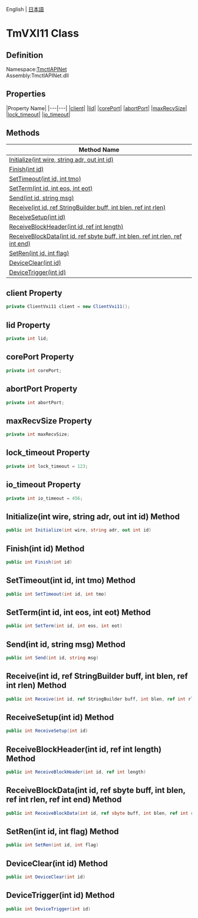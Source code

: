 English | [日本語](Ivi.Visa.IVisaSession.ja.md)

# TmVXI11 Class

## Definition
Namespace:[TmctlAPINet](TmctlAPINet.md)<BR>
Assembly:TmctlAPINet.dll

## Properties

|Property Name|
|---|---|
|[client](#client-Property)|
|[lid](#lid-Property)|
|[corePort](#corePort-Property)|
|[abortPort](#abortPort-Property)|
|[maxRecvSize](#maxRecvSize-Property)|
|[lock_timeout](#lock_timeout-Property)|
|[io_timeout](#io_timeout-Property)|

## Methods

|Method Name|
|---|
|[Initialize(int wire, string adr, out int id)](#Initializeint-wire-string-adr-out-int-id-Method)|
|[Finish(int id)](#Finishint-id-Method)|
|[SetTimeout(int id, int tmo)](#SetTimeoutint-id-int-tmo-Method)|
|[SetTerm(int id, int eos, int eot)](#SetTermint-id-int-eos-int-eot-Method)|
|[Send(int id, string msg)](#Sendint-id-string-msg-Method)|
|[Receive(int id, ref StringBuilder buff, int blen, ref int rlen)](#Receiveint-id-ref-StringBuilder-buff-int-blen-ref-int-rlen-Method)|
|[ReceiveSetup(int id)](#ReceiveSetupint-id-Method)|
|[ReceiveBlockHeader(int id, ref int length)](#ReceiveBlockHeaderint-id-ref-int-length-Method)|
|[ReceiveBlockData(int id, ref sbyte buff, int blen, ref int rlen, ref int end)](#ReceiveBlockDataint-id-ref-sbyte-buff-int-blen-ref-int-rlen-ref-int-end-Method)|
|[SetRen(int id, int flag)](#SetRenint-id-int-flag-Method)|
|[DeviceClear(int id)](#DeviceClearint-id-Method)|
|[DeviceTrigger(int id)](#DeviceTriggerint-id-Method)|


## client Property
```C#
private ClientVxi11 client = new ClientVxi11();
```
## lid Property
```C#
private int lid;
```
## corePort Property
```C#
private int corePort;
```
## abortPort Property
```C#
private int abortPort;
```
## maxRecvSize Property
```C#
private int maxRecvSize;
```
## lock_timeout Property
```C#
private int lock_timeout = 123;
```
## io_timeout Property
```C#
private int io_timeout = 456;
```
## Initialize(int wire, string adr, out int id) Method
```C#
public int Initialize(int wire, string adr, out int id)
```
## Finish(int id) Method
```C#
public int Finish(int id)
```
## SetTimeout(int id, int tmo) Method
```C#
public int SetTimeout(int id, int tmo)
```
## SetTerm(int id, int eos, int eot) Method
```C#
public int SetTerm(int id, int eos, int eot)
```
## Send(int id, string msg) Method
```C#
public int Send(int id, string msg)
```
## Receive(int id, ref StringBuilder buff, int blen, ref int rlen) Method
```C#
public int Receive(int id, ref StringBuilder buff, int blen, ref int rlen)
```
## ReceiveSetup(int id) Method
```C#
public int ReceiveSetup(int id)
```
## ReceiveBlockHeader(int id, ref int length) Method
```C#
public int ReceiveBlockHeader(int id, ref int length)
```
## ReceiveBlockData(int id, ref sbyte buff, int blen, ref int rlen, ref int end) Method
```C#
public int ReceiveBlockData(int id, ref sbyte buff, int blen, ref int rlen, ref int end)
```
## SetRen(int id, int flag) Method
```C#
public int SetRen(int id, int flag)
```
## DeviceClear(int id) Method
```C#
public int DeviceClear(int id)
```
## DeviceTrigger(int id) Method
```C#
public int DeviceTrigger(int id)
```